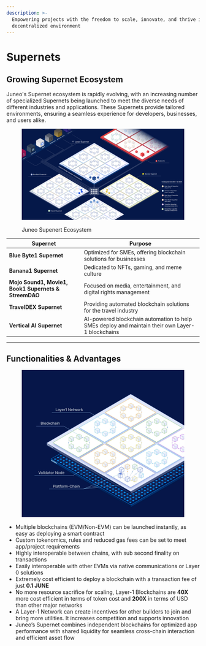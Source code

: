 ```yaml
---
description: >-
  Empowering projects with the freedom to scale, innovate, and thrive in a
  decentralized environment
---
```


# Supernets

## **Growing Supernet Ecosystem**

Juneo's Supernet ecosystem is rapidly evolving, with an increasing number of specialized Supernets being launched to meet the diverse needs of different industries and applications. These Supernets provide tailored environments, ensuring a seamless experience for developers, businesses, and users alike.

<figure><img src="../.gitbook/assets/Screenshot 2025-04-01 154150.png" alt=""><figcaption><p>Juneo Supenert Ecosystem</p></figcaption></figure>

| Supernet                                              | Purpose                                                                                         |
| ----------------------------------------------------- | ----------------------------------------------------------------------------------------------- |
| **Blue Byte1 Supernet**                               | Optimized for SMEs, offering blockchain solutions for businesses                                |
| **Banana1 Supernet**                                  | Dedicated to NFTs, gaming, and meme culture                                                     |
| **Mojo Sound1, Movie1, Book1 Supernets & StreemDAO**  |  Focused on media, entertainment, and digital rights management                                 |
| **TravelDEX Supernet**                                | Providing automated blockchain solutions for the travel industry                                |
| **Vertical AI Supernet**                              | AI-powered blockchain automation to help SMEs deploy and maintain their own Layer-1 blockchains |

***

## Functionalities & Advantages



<figure><img src="../.gitbook/assets/juneo-l1-networks (1).jpg" alt=""><figcaption></figcaption></figure>



* Multiple blockchains (EVM/Non-EVM) can be launched instantly, as easy as deploying a smart contract
* Custom tokenomics, rules and reduced gas fees can be set to meet app/project requirements
* Highly interoperable between chains, with sub second finality on transactions
* Easily interoperable with other EVMs via native communications or Layer 0 solutions
* Extremely cost efficient to deploy a blockchain with a transaction fee of just **0.1 JUNE**&#x20;
* No more resource sacrifice for scaling, Layer-1 Blockchains are  **40X** more cost efficient in terms of token cost and **200X** in terms of USD than other major networks
* A Layer-1 Network can create incentives for other builders to join and bring more utilities. It increases competition and supports innovation
* Juneo’s Supernet combines independent blockchains for optimized app performance with shared liquidity for seamless cross-chain interaction and efficient asset flow



